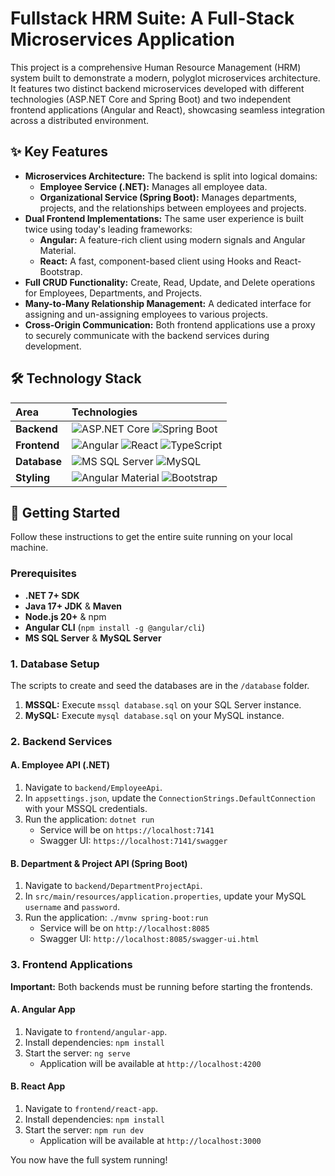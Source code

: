 # Fullstack HRM Suite: A Full-Stack Microservices Application

This project is a comprehensive Human Resource Management (HRM) system built to demonstrate a modern, polyglot microservices architecture. It features two distinct backend microservices developed with different technologies (ASP.NET Core and Spring Boot) and two independent frontend applications (Angular and React), showcasing seamless integration across a distributed environment.

## ✨ Key Features

*   **Microservices Architecture:** The backend is split into logical domains:
    *   **Employee Service (.NET):** Manages all employee data.
    *   **Organizational Service (Spring Boot):** Manages departments, projects, and the relationships between employees and projects.
*   **Dual Frontend Implementations:** The same user experience is built twice using today's leading frameworks:
    *   **Angular:** A feature-rich client using modern signals and Angular Material.
    *   **React:** A fast, component-based client using Hooks and React-Bootstrap.
*   **Full CRUD Functionality:** Create, Read, Update, and Delete operations for Employees, Departments, and Projects.
*   **Many-to-Many Relationship Management:** A dedicated interface for assigning and un-assigning employees to various projects.
*   **Cross-Origin Communication:** Both frontend applications use a proxy to securely communicate with the backend services during development.

## 🛠️ Technology Stack

| Area      | Technologies                                                                                                                                                                                          |
| :-------- | :---------------------------------------------------------------------------------------------------------------------------------------------------------------------------------------------------- |
| **Backend** | ![ASP.NET Core](https://img.shields.io/badge/ASP.NET_Core-512BD4?style=for-the-badge&logo=dotnet&logoColor=white) ![Spring Boot](https://img.shields.io/badge/Spring_Boot-6DB33F?style=for-the-badge&logo=spring&logoColor=white) |
| **Frontend**  | ![Angular](https://img.shields.io/badge/Angular-DD0031?style=for-the-badge&logo=angular&logoColor=white) ![React](https://img.shields.io/badge/React-20232A?style=for-the-badge&logo=react&logoColor=61DAFB) ![TypeScript](https://img.shields.io/badge/TypeScript-3178C6?style=for-the-badge&logo=typescript&logoColor=white)      |
| **Database**  | ![MS SQL Server](https://img.shields.io/badge/MS_SQL_Server-CC2927?style=for-the-badge&logo=microsoftsqlserver&logoColor=white) ![MySQL](https://img.shields.io/badge/MySQL-4479A1?style=for-the-badge&logo=mysql&logoColor=white)      |
| **Styling**   | ![Angular Material](https://img.shields.io/badge/Angular_Material-7B1FA2?style=for-the-badge&logo=angular&logoColor=white) ![Bootstrap](https://img.shields.io/badge/Bootstrap-563D7C?style=for-the-badge&logo=bootstrap&logoColor=white)    |

## 🚀 Getting Started

Follow these instructions to get the entire suite running on your local machine.

### Prerequisites

*   **.NET 7+ SDK**
*   **Java 17+ JDK** & **Maven**
*   **Node.js 20+** & npm
*   **Angular CLI** (`npm install -g @angular/cli`)
*   **MS SQL Server** & **MySQL Server**

### 1. Database Setup

The scripts to create and seed the databases are in the `/database` folder.
1.  **MSSQL:** Execute `mssql database.sql` on your SQL Server instance.
2.  **MySQL:** Execute `mysql database.sql` on your MySQL instance.

### 2. Backend Services

#### A. Employee API (.NET)

1.  Navigate to `backend/EmployeeApi`.
2.  In `appsettings.json`, update the `ConnectionStrings.DefaultConnection` with your MSSQL credentials.
3.  Run the application: `dotnet run`
    *   Service will be on `https://localhost:7141`
    *   Swagger UI: `https://localhost:7141/swagger`

#### B. Department & Project API (Spring Boot)

1.  Navigate to `backend/DepartmentProjectApi`.
2.  In `src/main/resources/application.properties`, update your MySQL `username` and `password`.
3.  Run the application: `./mvnw spring-boot:run`
    *   Service will be on `http://localhost:8085`
    *   Swagger UI: `http://localhost:8085/swagger-ui.html`

### 3. Frontend Applications

**Important:** Both backends must be running before starting the frontends.

#### A. Angular App

1.  Navigate to `frontend/angular-app`.
2.  Install dependencies: `npm install`
3.  Start the server: `ng serve`
    *   Application will be available at `http://localhost:4200`

#### B. React App

1.  Navigate to `frontend/react-app`.
2.  Install dependencies: `npm install`
3.  Start the server: `npm run dev`
    *   Application will be available at `http://localhost:3000`

You now have the full system running!